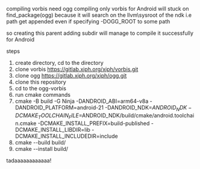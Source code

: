 compiling vorbis need ogg
compiling only vorbis for Android will stuck on find_package(ogg) because it will search on the llvm\sysroot of the ndk
i.e path get appended even if specifying -DOGG_ROOT to some path

so creating this parent adding subdir will manage to compile it successfully for Android

steps
1. create directory, cd to the directory
2. clone vorbis https://gitlab.xiph.org/xiph/vorbis.git
3. clone ogg https://gitlab.xiph.org/xiph/ogg.git
4. clone this repository
5. cd to the ogg-vorbis
5. run cmake commands
  1. cmake -B build -G Ninja -DANDROID_ABI=arm64-v8a -DANDROID_PLATFORM=android-21 -DANDROID_NDK=$ANDROID_NDK -DCMAKE_TOOLCHAIN_FILE=$ANDROID_NDK/build/cmake/android.toolchain.cmake -DCMAKE_INSTALL_PREFIX=build-published -DCMAKE_INSTALL_LIBDIR=lib -DCMAKE_INSTALL_INCLUDEDIR=include
  2. cmake --build build/
  3. cmake --install build/

tadaaaaaaaaaaaa!
